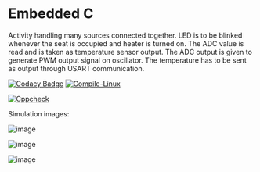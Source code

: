 # Embedded C

Activity handling many sources connected together. LED is to be blinked whenever the seat is occupied and heater is turned on. The ADC value is read and is taken as temperature sensor output. The ADC output is given to generate PWM output signal on oscillator. The temperature has to be sent as output through USART communication.

[![Codacy Badge](https://api.codacy.com/project/badge/Grade/19aa84b5ec0c4c06ae8f34d2f14e296c)](https://app.codacy.com/gh/ShreyaGP/EmbeddedC?utm_source=github.com&utm_medium=referral&utm_content=ShreyaGP/EmbeddedC&utm_campaign=Badge_Grade_Settings)
[![Compile-Linux](https://github.com/ShreyaGP/EmbeddedC/actions/workflows/compile.yml/badge.svg)](https://github.com/ShreyaGP/EmbeddedC/actions/workflows/compile.yml)

[![Cppcheck](https://github.com/ShreyaGP/EmbeddedC/actions/workflows/code_quality.yml/badge.svg)](https://github.com/ShreyaGP/EmbeddedC/actions/workflows/code_quality.yml)

Simulation images:

![image](https://user-images.githubusercontent.com/80441889/116573587-90eb6a80-a92a-11eb-963a-a2346a5ff8db.png)

![image](https://user-images.githubusercontent.com/80441889/116573734-b1b3c000-a92a-11eb-830f-d1456ebc165d.png)

![image](https://user-images.githubusercontent.com/80441889/116573770-ba0bfb00-a92a-11eb-9e21-cee0dc56f1b3.png)
